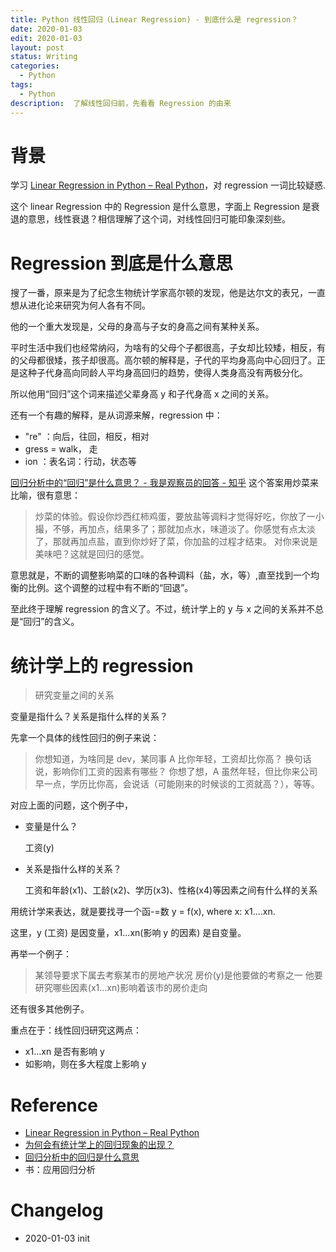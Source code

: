 ```yaml
---
title: Python 线性回归（Linear Regression) - 到底什么是 regression？
date: 2020-01-03
edit: 2020-01-03
layout: post
status: Writing
categories:
  - Python
tags:
  - Python
description:  了解线性回归前，先看看 Regression 的由来
---
```


# 背景

学习 [Linear Regression in Python – Real Python](https://realpython.com/linear-regression-in-python/)，对 regression 一词比较疑惑.

这个 linear Regression 中的 Regression 是什么意思，字面上 Regression 是衰退的意思，线性衰退？相信理解了这个词，对线性回归可能印象深刻些。

# Regression 到底是什么意思

搜了一番，原来是为了纪念生物统计学家高尔顿的发现，他是达尔文的表兄，一直想从进化论来研究为何人各有不同。

他的一个重大发现是，父母的身高与子女的身高之间有某种关系。

平时生活中我们也经常纳闷，为啥有的父母个子都很高，子女却比较矮，相反，有的父母都很矮，孩子却很高。高尔顿的解释是，子代的平均身高向中心回归了。正是这种子代身高向同龄人平均身高回归的趋势，使得人类身高没有两极分化。

所以他用“回归”这个词来描述父辈身高 y 和子代身高 x 之间的关系。

还有一个有趣的解释，是从词源来解，regression 中：
-  "re" ：向后，往回，相反，相对
-  gress = walk， 走
-  ion ：表名词：行动，状态等

[回归分析中的“回归”是什么意思？ - 我是观察员的回答 - 知乎](https://www.zhihu.com/question/30123729/answer/205476) 这个答案用炒菜来比喻，很有意思：

> 炒菜的体验。假设你炒西红柿鸡蛋，要放盐等调料才觉得好吃，你放了一小撮，不够，再加点，结果多了；那就加点水，味道淡了。你感觉有点太淡了，那就再加点盐，直到你炒好了菜，你加盐的过程才结束。 对你来说是美味吧？这就是回归的感觉。

意思就是，不断的调整影响菜的口味的各种调料（盐，水，等）,直至找到一个均衡的比例。这个调整的过程中有不断的“回退”。

至此终于理解 regression 的含义了。不过，统计学上的 y 与 x 之间的关系并不总是“回归”的含义。

# 统计学上的 regression
> 研究变量之间的关系

变量是指什么？关系是指什么样的关系？

先拿一个具体的线性回归的例子来说：

> 你想知道，为啥同是 dev，某同事 A 比你年轻，工资却比你高？
> 换句话说，影响你们工资的因素有哪些？
> 你想了想，A 虽然年轻，但比你来公司早一点，学历比你高，会说话（可能刚来的时候谈的工资就高？），等等。

对应上面的问题，这个例子中，

- 变量是什么？ 
  
  工资(y)

- 关系是指什么样的关系？

  工资和年龄(x1)、工龄(x2)、学历(x3)、性格(x4)等因素之间有什么样的关系

用统计学来表达，就是要找寻一个函-=数 y = f(x), where x: x1....xn.

这里，y (工资) 是因变量，x1...xn(影响 y 的因素) 是自变量。

再举一个例子：

> 某领导要求下属去考察某市的房地产状况
> 房价(y)是他要做的考察之一
> 他要研究哪些因素(x1...xn)影响着该市的房价走向

还有很多其他例子。

重点在于：线性回归研究这两点：

- x1...xn 是否有影响 y
- 如影响，则在多大程度上影响 y


# Reference

- [Linear Regression in Python – Real Python](https://realpython.com/linear-regression-in-python/)
- [为何会有统计学上的回归现象的出现？](https://www.zhihu.com/question/20483629)
- [回归分析中的回归是什么意思](https://www.zhihu.com/question/30123729?sort=created)
- 书：应用回归分析

# Changelog
- 2020-01-03 init